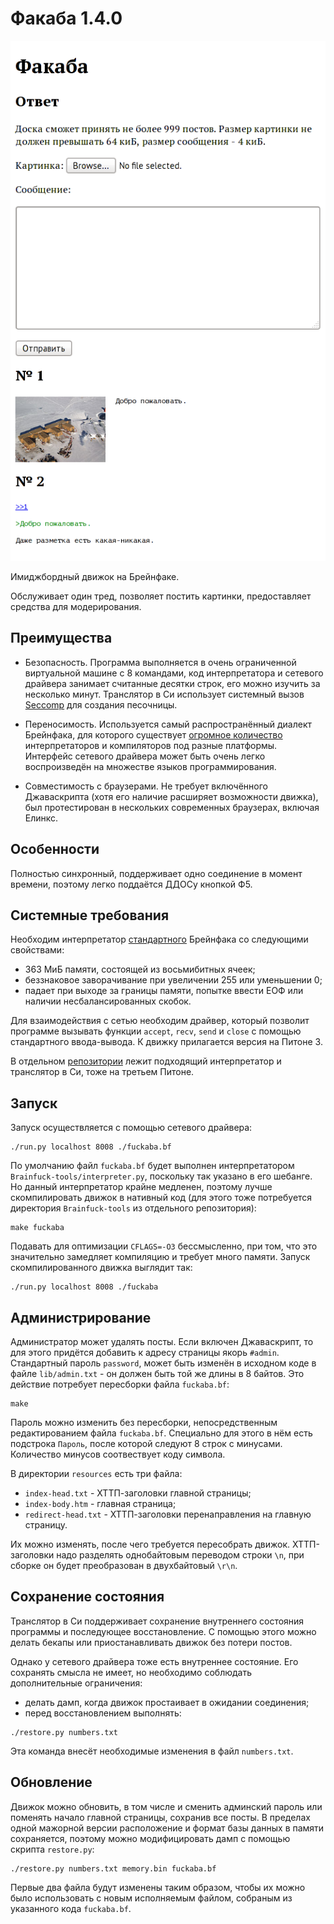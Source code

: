 Факаба 1.4.0
============

![Скриншот](screenshot.png)

Имиджбордный движок на Брейнфаке.

Обслуживает один тред, позволяет постить картинки, предоставляет средства для модерирования.

Преимущества
------------

- Безопасность. Программа выполняется в очень ограниченной виртуальной машине с 8 командами, код интерпретатора и сетевого драйвера занимает считанные десятки строк, его можно изучить за несколько минут. Транслятор в Си использует системный вызов [Seccomp](https://en.wikipedia.org/wiki/Seccomp) для создания песочницы.

- Переносимость. Используется самый распространённый диалект Брейнфака, для которого существует [огромное количество](https://esolangs.org/wiki/Brainfuck_implementations) интерпретаторов и компиляторов под разные платформы. Интерфейс сетевого драйвера может быть очень легко воспроизведён на множестве языков программирования.

- Совместимость с браузерами. Не требует включённого Джаваскрипта (хотя его наличие расширяет возможности движка), был протестирован в нескольких современных браузерах, включая Елинкс.

Особенности
-----------

Полностью синхронный, поддерживает одно соединение в момент времени, поэтому легко поддаётся ДДОСу кнопкой Ф5.

Системные требования
--------------------

Необходим интерпретатор [стандартного](http://www.muppetlabs.com/~breadbox/bf/standards.html) Брейнфака со следующими свойствами:
- 363 МиБ памяти, состоящей из восьмибитных ячеек;
- беззнаковое заворачивание при увеличении 255 или уменьшении 0;
- падает при выходе за границы памяти, попытке ввести ЕОФ или наличии несбалансированных скобок.

Для взаимодействия с сетью необходим драйвер, который позволит программе вызывать функции `accept`, `recv`, `send` и `close` с помощью стандартного ввода-вывода. К движку прилагается версия на Питоне 3.

В отдельном [репозитории](https://github.com/Jai9ihuj/Brainfuck-tools) лежит подходящий интерпретатор и транслятор в Си, тоже на третьем Питоне.

Запуск
------

Запуск осуществляется с помощью сетевого драйвера:

```
./run.py localhost 8008 ./fuckaba.bf
```

По умолчанию файл `fuckaba.bf` будет выполнен интерпретатором `Brainfuck-tools/interpreter.py`, поскольку так указано в его шебанге. Но данный интерпретатор крайне медленен, поэтому лучше скомпилировать движок в нативный код (для этого тоже потребуется директория `Brainfuck-tools` из отдельного репозитория):

```
make fuckaba
```

Подавать для оптимизации `CFLAGS=-O3` бессмысленно, при том, что это значительно замедляет компиляцию и требует много памяти. Запуск скомпилированного движка выглядит так:

```
./run.py localhost 8008 ./fuckaba
```

Администрирование
-----------------

Администратор может удалять посты. Если включен Джаваскрипт, то для этого придётся добавить к адресу страницы якорь `#admin`. Стандартный пароль `password`, может быть изменён в исходном коде в файле `lib/admin.txt` - он должен быть той же длины в 8 байтов. Это действие потребует пересборки файла `fuckaba.bf`:

```
make
```

Пароль можно изменить без пересборки, непосредственным редактированием файла `fuckaba.bf`. Специально для этого в нём есть подстрока `Пароль`, после которой следуют 8 строк с минусами. Количество минусов соотвествует коду символа.

В директории `resources` есть три файла:
- `index-head.txt` - ХТТП-заголовки главной страницы;
- `index-body.htm` - главная страница;
- `redirect-head.txt` - ХТТП-заголовки перенаправления на главную страницу.

Их можно изменять, после чего требуется пересобрать движок. ХТТП-заголовки надо разделять однобайтовым переводом строки `\n`, при сборке он будет преобразован в двухбайтовый `\r\n`.

Сохранение состояния
--------------------

Транслятор в Си поддерживает сохранение внутреннего состояния программы и последующее восстановление. С помощью этого можно делать бекапы или приостанавливать движок без потери постов.

Однако у сетевого драйвера тоже есть внутреннее состояние. Его сохранять смысла не имеет, но необходимо соблюдать дополнительные ограничения:
- делать дамп, когда движок простаивает в ожидании соединения;
- перед восстановлением выполнять:

```
./restore.py numbers.txt
```

Эта команда внесёт необходимые изменения в файл `numbers.txt`.

Обновление
----------

Движок можно обновить, в том числе и сменить админский пароль или поменять начало главной страницы, сохранив все посты. В пределах одной мажорной версии расположение и формат базы данных в памяти сохраняется, поэтому можно модифицировать дамп с помощью скрипта `restore.py`:

```
./restore.py numbers.txt memory.bin fuckaba.bf
```

Первые два файла будут изменены таким образом, чтобы их можно было использовать с новым исполняемым файлом, собраным из указанного кода `fuckaba.bf`.
